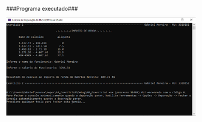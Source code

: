 ###Programa executado###


![](https://github.com/Venzke/AP2_Ex2_UNINTER/blob/master/Screenshot_27.png)
